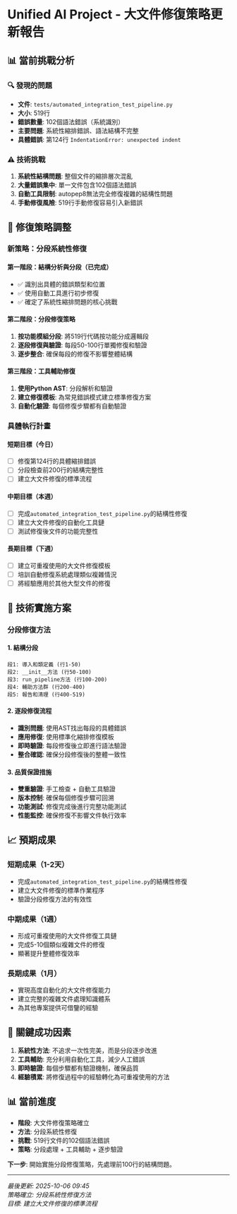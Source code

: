 # Unified AI Project - 大文件修復策略更新報告

## 📊 當前挑戰分析

### 🔍 發現的問題
- **文件**: `tests/automated_integration_test_pipeline.py`
- **大小**: 519行
- **錯誤數量**: 102個語法錯誤（系統識別）
- **主要問題**: 系統性縮排錯誤、語法結構不完整
- **具體錯誤**: 第124行 `IndentationError: unexpected indent`

### ⚠️ 技術挑戰
1. **系統性結構問題**: 整個文件的縮排層次混亂
2. **大量錯誤集中**: 單一文件包含102個語法錯誤
3. **自動工具限制**: autopep8無法完全修復複雜的結構性問題
4. **手動修復風險**: 519行手動修復容易引入新錯誤

## 🎯 修復策略調整

### 新策略：分段系統性修復

#### 第一階段：結構分析與分段（已完成）
- ✅ 識別出具體的錯誤類型和位置
- ✅ 使用自動工具進行初步修復
- ✅ 確定了系統性縮排問題的核心挑戰

#### 第二階段：分段修復策略
1. **按功能模組分段**: 將519行代碼按功能分成邏輯段
2. **逐段修復與驗證**: 每段50-100行單獨修復和驗證
3. **逐步整合**: 確保每段的修復不影響整體結構

#### 第三階段：工具輔助修復
1. **使用Python AST**: 分段解析和驗證
2. **建立修復模板**: 為常見錯誤模式建立標準修復方案
3. **自動化驗證**: 每個修復步驟都有自動驗證

### 具體執行計畫

#### 短期目標（今日）
- [ ] 修復第124行的具體縮排錯誤
- [ ] 分段檢查前200行的結構完整性
- [ ] 建立大文件修復的標準流程

#### 中期目標（本週）
- [ ] 完成`automated_integration_test_pipeline.py`的結構性修復
- [ ] 建立大文件修復的自動化工具鏈
- [ ] 測試修復後文件的功能完整性

#### 長期目標（下週）
- [ ] 建立可重複使用的大文件修復模板
- [ ] 培訓自動修復系統處理類似複雜情況
- [ ] 將經驗應用於其他大型文件的修復

## 🔧 技術實施方案

### 分段修復方法

#### 1. 結構分段
```
段1: 導入和類定義 (行1-50)
段2: __init__方法 (行50-100)  
段3: run_pipeline方法 (行100-200)
段4: 輔助方法群 (行200-400)
段5: 報告和清理 (行400-519)
```

#### 2. 逐段修復流程
- **識別問題**: 使用AST找出每段的具體錯誤
- **應用修復**: 使用標準化縮排修復模板
- **即時驗證**: 每段修復後立即進行語法驗證
- **整合確認**: 確保分段修復後的整體一致性

#### 3. 品質保證措施
- **雙重驗證**: 手工檢查 + 自動工具驗證
- **版本控制**: 確保每個修復步驟可回溯
- **功能測試**: 修復完成後進行完整功能測試
- **性能監控**: 確保修復不影響文件執行效率

## 📈 預期成果

### 短期成果（1-2天）
- 完成`automated_integration_test_pipeline.py`的結構性修復
- 建立大文件修復的標準作業程序
- 驗證分段修復方法的有效性

### 中期成果（1週）
- 形成可重複使用的大文件修復工具鏈
- 完成5-10個類似複雜文件的修復
- 顯著提升整體修復效率

### 長期成果（1月）
- 實現高度自動化的大文件修復能力
- 建立完整的複雜文件處理知識體系
- 為其他專案提供可借鑒的經驗

## 🎯 關鍵成功因素

1. **系統性方法**: 不追求一次性完美，而是分段逐步改進
2. **工具輔助**: 充分利用自動化工具，減少人工錯誤
3. **即時驗證**: 每個步驟都有驗證機制，確保品質
4. **經驗積累**: 將修復過程中的經驗轉化為可重複使用的方法

## 📊 當前進度

- **階段**: 大文件修復策略確立
- **方法**: 分段系統性修復
- **挑戰**: 519行文件的102個語法錯誤
- **策略**: 分段處理 + 工具輔助 + 逐步驗證

**下一步**: 開始實施分段修復策略，先處理前100行的結構問題。

---

*最後更新: 2025-10-06 09:45*  
*策略確立: 分段系統性修復方法*  
*目標: 建立大文件修復的標準流程*